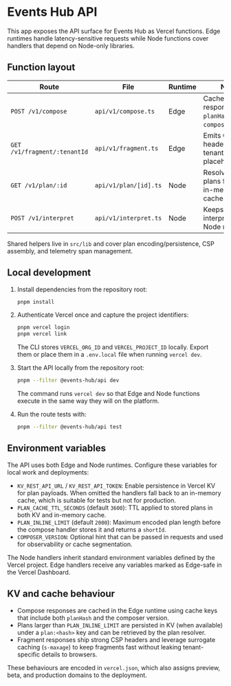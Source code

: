 # Events Hub API

This app exposes the API surface for Events Hub as Vercel functions. Edge
runtimes handle latency-sensitive requests while Node functions cover handlers
that depend on Node-only libraries.

## Function layout

| Route | File | Runtime | Notes |
| --- | --- | --- | --- |
| `POST /v1/compose` | `api/v1/compose.ts` | Edge | Caches responses by `planHash` and `composerVersion`. |
| `GET /v1/fragment/:tenantId` | `api/v1/fragment.ts` | Edge | Emits CSP headers and a tenant-specific placeholder. |
| `GET /v1/plan/:id` | `api/v1/plan/[id].ts` | Node | Resolves stored plans from KV or in-memory cache. |
| `POST /v1/interpret` | `api/v1/interpret.ts` | Node | Keeps the interpreter in a Node runtime. |

Shared helpers live in `src/lib` and cover plan encoding/persistence, CSP
assembly, and telemetry span management.

## Local development

1. Install dependencies from the repository root:

   ```sh
   pnpm install
   ```

2. Authenticate Vercel once and capture the project identifiers:

   ```sh
   pnpm vercel login
   pnpm vercel link
   ```

   The CLI stores `VERCEL_ORG_ID` and `VERCEL_PROJECT_ID` locally. Export them
   or place them in a `.env.local` file when running `vercel dev`.

3. Start the API locally from the repository root:

   ```sh
   pnpm --filter @events-hub/api dev
   ```

   The command runs `vercel dev` so that Edge and Node functions execute in the
   same way they will on the platform.

4. Run the route tests with:

   ```sh
   pnpm --filter @events-hub/api test
   ```

## Environment variables

The API uses both Edge and Node runtimes. Configure these variables for local
work and deployments:

- `KV_REST_API_URL` / `KV_REST_API_TOKEN`: Enable persistence in Vercel KV for
  plan payloads. When omitted the handlers fall back to an in-memory cache,
  which is suitable for tests but not for production.
- `PLAN_CACHE_TTL_SECONDS` (default `3600`): TTL applied to stored plans in both
  KV and in-memory cache.
- `PLAN_INLINE_LIMIT` (default `2000`): Maximum encoded plan length before the
  compose handler stores it and returns a `shortId`.
- `COMPOSER_VERSION`: Optional hint that can be passed in requests and used for
  observability or cache segmentation.

The Node handlers inherit standard environment variables defined by the Vercel
project. Edge handlers receive any variables marked as Edge-safe in the Vercel
Dashboard.

## KV and cache behaviour

- Compose responses are cached in the Edge runtime using cache keys that include
  both `planHash` and the composer version.
- Plans larger than `PLAN_INLINE_LIMIT` are persisted in KV (when available)
  under a `plan:<hash>` key and can be retrieved by the plan resolver.
- Fragment responses ship strong CSP headers and leverage surrogate caching
  (`s-maxage`) to keep fragments fast without leaking tenant-specific details to
  browsers.

These behaviours are encoded in `vercel.json`, which also assigns preview,
beta, and production domains to the deployment.

